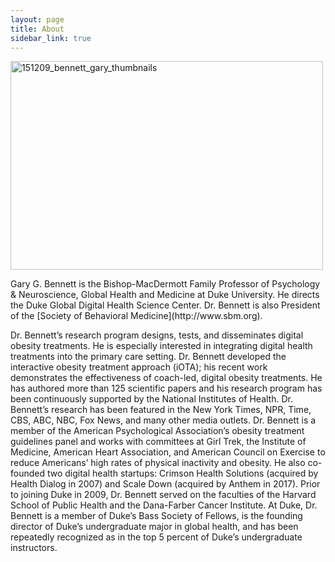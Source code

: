 ```yaml
---
layout: page
title: About
sidebar_link: true
---
```


[<img class="aligncenter wp-image-583" src="http://drgarybennett.com/wp-content/uploads/2014/04/151209_bennett005.jpg" alt="151209_bennett_gary_thumbnails" width="500" height="334" srcset="http://drgarybennett.com/wp-content/uploads/2014/04/151209_bennett005.jpg 737w, http://drgarybennett.com/wp-content/uploads/2014/04/151209_bennett005-300x200.jpg 300w" sizes="(max-width: 500px) 100vw, 500px" />](http://drgarybennett.com/wp-content/uploads/2018/01/065615_health_forward0990.jpg)

<p class="message">Gary G. Bennett is the Bishop-MacDermott Family Professor of Psychology & Neuroscience, Global Health and Medicine at Duke University. He directs the Duke Global Digital Health Science Center. Dr. Bennett is also President of the [Society of Behavioral Medicine](http://www.sbm.org). </p>

Dr. Bennett’s research program designs, tests, and disseminates digital obesity treatments. He is especially interested in integrating digital health treatments into the primary care setting. Dr. Bennett developed the interactive obesity treatment approach (iOTA); his recent work demonstrates the effectiveness of coach-led, digital obesity treatments. He has authored more than 125 scientific papers and his research program has been continuously supported by the National Institutes of Health. Dr. Bennett’s research has been featured in the New York Times, NPR, Time, CBS, ABC, NBC, Fox News, and many other media outlets. Dr. Bennett is a member of the American Psychological Association’s obesity treatment guidelines panel and works with committees at Girl Trek, the Institute of Medicine, American Heart Association, and American Council on Exercise to reduce Americans’ high rates of physical inactivity and obesity. He also co-founded two digital health startups: Crimson Health Solutions (acquired by Health Dialog in 2007) and Scale Down (acquired by Anthem in 2017). Prior to joining Duke in 2009, Dr. Bennett served on the faculties of the Harvard School of Public Health and the Dana-Farber Cancer Institute. At Duke, Dr. Bennett is a member of Duke’s Bass Society of Fellows, is the founding director of Duke&#8217;s undergraduate major in global health, and has been repeatedly recognized as in the top 5 percent of Duke’s undergraduate instructors.
